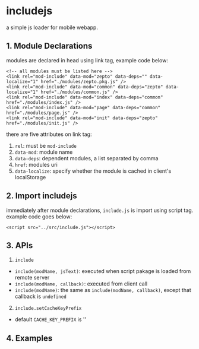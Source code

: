 includejs
=========

a simple js loader for mobile webapp.

## 1. Module Declarations
modules are declared in head using link tag, example code below:

    <!-- all modules must be listed here -->
    <link rel="mod-include" data-mod="zepto" data-deps="" data-localize="1" href="./modules/zepto.pkg.js" />
    <link rel="mod-include" data-mod="common" data-deps="zepto" data-localize="1" href="./modules/common.js" />
    <link rel="mod-include" data-mod="index" data-deps="common" href="./modules/index.js" />
    <link rel="mod-include" data-mod="page" data-deps="common" href="./modules/page.js" />
    <link rel="mod-include" data-mod="init" data-deps="zepto" href="./modules/init.js" />

there are five attributes on link tag:

1. `rel`: must be `mod-include`
2. `data-mod`: module name
3. `data-deps`: dependent modules, a list separated by comma
4. `href`: modules uri
5. `data-localize`: specify whether the module is cached in client's localStorage

## 2. Import includejs
immediately after module declarations, `include.js` is import using script tag. example code goes below:
    
    <script src="../src/include.js"></script>

## 3. APIs
1. `include`
  * `include(modName, jsText)`: executed when script pakage is loaded from remote server
  * `include(modName, callback)`: executed from client call
  * `include(modName)`: the same as `include(modName, callback)`, except that callback is `undefined`
2. `include.setCacheKeyPrefix`
  * default `CACHE_KEY_PREFIX` is ''

## 4. Examples

    
